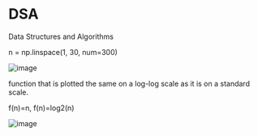 # DSA
Data Structures and Algorithms

n = np.linspace(1, 30, num=300)

![image](https://github.com/BuildThingsWithPKR/DSA/assets/157862225/1d83a4a1-45b6-4eb8-a362-2d268fdf1e8f)


function that is plotted the same on a log-log scale as it is on a standard
scale.


f(n)=n, f(n)=log2(n)

![image](https://github.com/BuildThingsWithPKR/DSA/assets/157862225/a22336be-5042-47fc-89a5-293e09ae7c1e)

